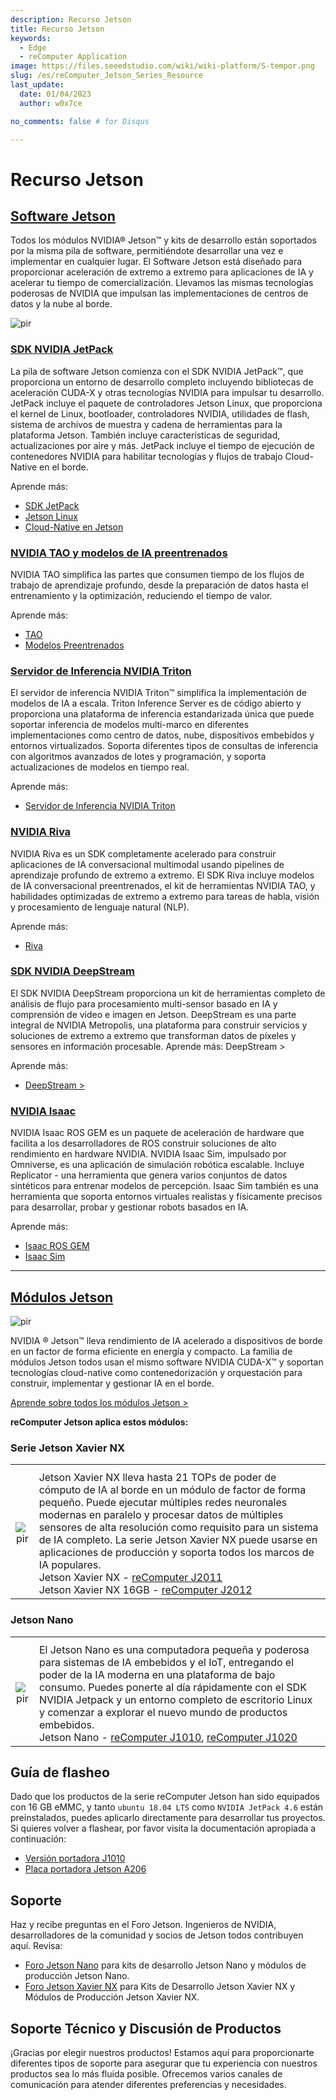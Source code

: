 ```yaml
---
description: Recurso Jetson
title: Recurso Jetson
keywords:
  - Edge
  - reComputer Application
image: https://files.seeedstudio.com/wiki/wiki-platform/S-tempor.png
slug: /es/reComputer_Jetson_Series_Resource
last_update:
  date: 01/04/2023
  author: w0x7ce

no_comments: false # for Disqus

---
```


# Recurso Jetson

## [Software Jetson](https://developer.nvidia.com/embedded/develop/software)

Todos los módulos NVIDIA® Jetson™ y kits de desarrollo están soportados por la misma pila de software, permitiéndote desarrollar una vez e implementar en cualquier lugar. El Software Jetson está diseñado para proporcionar aceleración de extremo a extremo para aplicaciones de IA y acelerar tu tiempo de comercialización. Llevamos las mismas tecnologías poderosas de NVIDIA que impulsan las implementaciones de centros de datos y la nube al borde.

<p style={{textAlign: 'center'}}><img src="https://files.seeedstudio.com/wiki/recomputerzhongwen/rewendang.png" alt="pir" width={800} height="auto" /></p>

### [SDK NVIDIA JetPack](https://developer.nvidia.com/embedded/jetpack)

La pila de software Jetson comienza con el SDK NVIDIA JetPack™, que proporciona un entorno de desarrollo completo incluyendo bibliotecas de aceleración CUDA-X y otras tecnologías NVIDIA para impulsar tu desarrollo. JetPack incluye el paquete de controladores Jetson Linux, que proporciona el kernel de Linux, bootloader, controladores NVIDIA, utilidades de flash, sistema de archivos de muestra y cadena de herramientas para la plataforma Jetson. También incluye características de seguridad, actualizaciones por aire y más. JetPack incluye el tiempo de ejecución de contenedores NVIDIA para habilitar tecnologías y flujos de trabajo Cloud-Native en el borde.

Aprende más:

- [SDK JetPack](https://developer.nvidia.com/embedded/jetpack)
- [Jetson Linux](https://developer.nvidia.com/embedded/linux-tegra)
- [Cloud-Native en Jetson](https://developer.nvidia.com/embedded/jetson-cloud-native)

### [NVIDIA TAO y modelos de IA preentrenados](https://developer.nvidia.com/tao)

NVIDIA TAO simplifica las partes que consumen tiempo de los flujos de trabajo de aprendizaje profundo, desde la preparación de datos hasta el entrenamiento y la optimización, reduciendo el tiempo de valor.

Aprende más:

- [TAO](https://developer.nvidia.com/tao)
- [Modelos Preentrenados](https://developer.nvidia.com/tao-toolkit)

### [Servidor de Inferencia NVIDIA Triton](https://developer.nvidia.com/nvidia-triton-inference-server)

El servidor de inferencia NVIDIA Triton™ simplifica la implementación de modelos de IA a escala. Triton Inference Server es de código abierto y proporciona una plataforma de inferencia estandarizada única que puede soportar inferencia de modelos multi-marco en diferentes implementaciones como centro de datos, nube, dispositivos embebidos y entornos virtualizados. Soporta diferentes tipos de consultas de inferencia con algoritmos avanzados de lotes y programación, y soporta actualizaciones de modelos en tiempo real.

Aprende más:

- [Servidor de Inferencia NVIDIA Triton](https://developer.nvidia.com/nvidia-triton-inference-server)

### [NVIDIA Riva](https://developer.nvidia.com/riva)

NVIDIA Riva es un SDK completamente acelerado para construir aplicaciones de IA conversacional multimodal usando pipelines de aprendizaje profundo de extremo a extremo. El SDK Riva incluye modelos de IA conversacional preentrenados, el kit de herramientas NVIDIA TAO, y habilidades optimizadas de extremo a extremo para tareas de habla, visión y procesamiento de lenguaje natural (NLP).

Aprende más:

- [Riva](https://developer.nvidia.com/riva)

### [SDK NVIDIA DeepStream](https://developer.nvidia.com/deepstream-sdk)

El SDK NVIDIA DeepStream proporciona un kit de herramientas completo de análisis de flujo para procesamiento multi-sensor basado en IA y comprensión de video e imagen en Jetson. DeepStream es una parte integral de NVIDIA Metropolis, una plataforma para construir servicios y soluciones de extremo a extremo que transforman datos de píxeles y sensores en información procesable. Aprende más: DeepStream >

Aprende más:

- [DeepStream >](https://developer.nvidia.com/deepstream-sdk)

### [NVIDIA Isaac](https://developer.nvidia.com/isaac-sdk)

NVIDIA Isaac ROS GEM es un paquete de aceleración de hardware que facilita a los desarrolladores de ROS construir soluciones de alto rendimiento en hardware NVIDIA. NVIDIA Isaac Sim, impulsado por Omniverse, es una aplicación de simulación robótica escalable. Incluye Replicator - una herramienta que genera varios conjuntos de datos sintéticos para entrenar modelos de percepción. Isaac Sim también es una herramienta que soporta entornos virtuales realistas y físicamente precisos para desarrollar, probar y gestionar robots basados en IA.

Aprende más:

- [Isaac ROS GEM](https://developer.nvidia.com/isaac-ros-gems)
- [Isaac Sim](https://developer.nvidia.com/isaac-sim)

---

## [Módulos Jetson](https://developer.nvidia.com/embedded/jetson-modules)

<p style={{textAlign: 'center'}}><img src="https://files.seeedstudio.com/wiki/recomputerzhongwen/rewendang2.png" alt="pir" width={500} height="auto" /></p>

NVIDIA ® Jetson™ lleva rendimiento de IA acelerado a dispositivos de borde en un factor de forma eficiente en energía y compacto. La familia de módulos Jetson todos usan el mismo software NVIDIA CUDA-X™ y soportan tecnologías cloud-native como contenedorización y orquestación para construir, implementar y gestionar IA en el borde.

[Aprende sobre todos los módulos Jetson >](https://developer.nvidia.com/embedded/jetson-modules)

**reComputer Jetson aplica estos módulos:**

### Serie Jetson Xavier NX

<table align="center">
  <tbody><tr>
      <th align="center" />
      <th align="center" />
    </tr>
    <tr>
      <td align="center"><p style={{textAlign: 'center'}}><img src="https://files.seeedstudio.com/wiki/recomputerzhongwen/rewendang3.jpg" alt="pir" width={300} height="auto" /></p></td>
      <td align="left">Jetson Xavier NX lleva hasta 21 TOPs de poder de cómputo de IA al borde en un módulo de factor de forma pequeño. Puede ejecutar múltiples redes neuronales modernas en paralelo y procesar datos de múltiples sensores de alta resolución como requisito para un sistema de IA completo. La serie Jetson Xavier NX puede usarse en aplicaciones de producción y soporta todos los marcos de IA populares.<br /> Jetson Xavier NX - <a href="https://www.seeedstudio.com/Jetson-20-1-H1-p-5328.html">reComputer J2011</a><br /> Jetson Xavier NX 16GB - <a href="https://www.seeedstudio.com/Jetson-20-1-H2-p-5329.html">reComputer J2012</a></td>
    </tr>
  </tbody>
</table>

### Jetson Nano

<table align="center">
  <tbody><tr>
      <th align="center" />
      <th align="center" />
    </tr>
    <tr>
      <td align="center"><p style={{textAlign: 'center'}}><img src="https://files.seeedstudio.com/wiki/recomputerzhongwen/rewendang4.jpg" alt="pir" width={300} height="auto" /></p></td>
      <td align="left">El Jetson Nano es una computadora pequeña y poderosa para sistemas de IA embebidos y el IoT, entregando el poder de la IA moderna en una plataforma de bajo consumo. Puedes ponerte al día rápidamente con el SDK NVIDIA Jetpack y un entorno completo de escritorio Linux y comenzar a explorar el nuevo mundo de productos embebidos.<br /> Jetson Nano - <a href="https://www.seeedstudio.com/Jetson-10-1-A0-p-5336.html">reComputer J1010</a>, <a href="https://www.seeedstudio.com/Jetson-10-1-H0-p-5335.html">reComputer J1020</a></td>
    </tr>
  </tbody>
</table>

## Guía de flasheo

Dado que los productos de la serie reComputer Jetson han sido equipados con 16 GB eMMC, y tanto `ubuntu 18.04 LTS` como `NVIDIA JetPack 4.6` están preinstalados, puedes aplicarlo directamente para desarrollar tus proyectos. Si quieres volver a flashear, por favor visita la documentación apropiada a continuación:

- [Versión portadora J1010](https://wiki.seeedstudio.com/es/reComputer_J1010_J101_Flash_Jetpack/)
- [Placa portadora Jetson A206](https://wiki.seeedstudio.com/es/reComputer_J1020_A206_Flash_JetPack/)

## Soporte

Haz y recibe preguntas en el Foro Jetson. Ingenieros de NVIDIA, desarrolladores de la comunidad y socios de Jetson todos contribuyen aquí. Revisa:

- [Foro Jetson Nano](https://forums.developer.nvidia.com/c/agx-autonomous-machines/jetson-embedded-systems/jetson-nano) para kits de desarrollo Jetson Nano y módulos de producción Jetson Nano.
- [Foro Jetson Xavier NX](https://forums.developer.nvidia.com/c/agx-autonomous-machines/jetson-embedded-systems/jetson-xavier-nx) para Kits de Desarrollo Jetson Xavier NX y Módulos de Producción Jetson Xavier NX.

## Soporte Técnico y Discusión de Productos

¡Gracias por elegir nuestros productos! Estamos aquí para proporcionarte diferentes tipos de soporte para asegurar que tu experiencia con nuestros productos sea lo más fluida posible. Ofrecemos varios canales de comunicación para atender diferentes preferencias y necesidades.

<div class="button_tech_support_container">
<a href="https://forum.seeedstudio.com/" class="button_forum"></a> 
<a href="https://www.seeedstudio.com/contacts" class="button_email"></a>
</div>

<div class="button_tech_support_container">
<a href="https://discord.gg/eWkprNDMU7" class="button_discord"></a> 
<a href="https://github.com/Seeed-Studio/wiki-documents/discussions/69" class="button_discussion"></a>
</div>